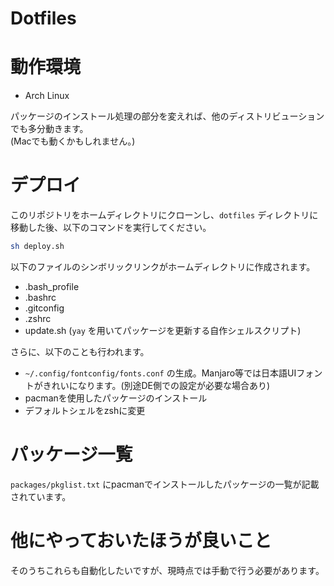 # Dotfiles

# 動作環境
- Arch Linux

パッケージのインストール処理の部分を変えれば、他のディストリビューションでも多分動きます。  
(Macでも動くかもしれません。)

# デプロイ
このリポジトリをホームディレクトリにクローンし、`dotfiles` ディレクトリに移動した後、以下のコマンドを実行してください。

```bash
sh deploy.sh
```

以下のファイルのシンボリックリンクがホームディレクトリに作成されます。

- .bash_profile
- .bashrc
- .gitconfig
- .zshrc
- update.sh (`yay` を用いてパッケージを更新する自作シェルスクリプト)

さらに、以下のことも行われます。

- `~/.config/fontconfig/fonts.conf` の生成。Manjaro等では日本語UIフォントがきれいになります。(別途DE側での設定が必要な場合あり)
- pacmanを使用したパッケージのインストール
- デフォルトシェルをzshに変更

# パッケージ一覧
`packages/pkglist.txt` にpacmanでインストールしたパッケージの一覧が記載されています。

# 他にやっておいたほうが良いこと
そのうちこれらも自動化したいですが、現時点では手動で行う必要があります。



